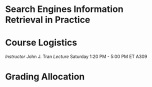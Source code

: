 Search Engines Information Retrieval in Practice
================================================

# Course Logistics

*Instructor* John J. Tran
*Lecture* Saturday 1:20 PM - 5:00 PM ET A309

# Grading Allocation


